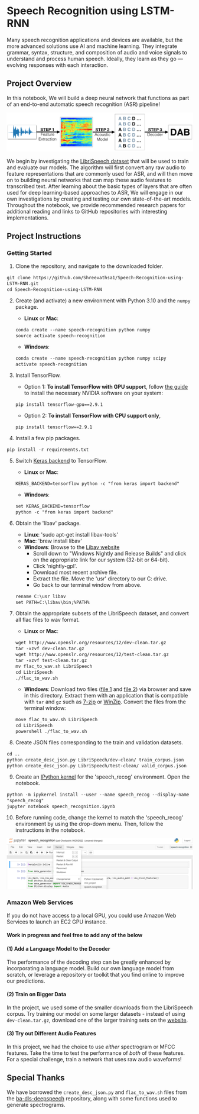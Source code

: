 # Speech Recognition using LSTM-RNN
 Many speech recognition applications and devices are available, but the more advanced solutions use AI and machine learning. They integrate grammar, syntax, structure, and composition of audio and voice signals to understand and process human speech. Ideally, they learn as they go — evolving responses with each interaction.

[//]: # (Image References)

[image1]: ./images/pipeline.png "ASR Pipeline"
[image2]: ./images/select_kernel.png "select speech-recognition kernel"

## Project Overview

In this notebook, We will build a deep neural network that functions as part of an end-to-end automatic speech recognition (ASR) pipeline!  

![ASR Pipeline][image1]

We begin by investigating the [LibriSpeech dataset](http://www.openslr.org/12/) that will be used to train and evaluate our models. The algorithm will first convert any raw audio to feature representations that are commonly used for ASR, and will then move on to building neural networks that can map these audio features to transcribed text. After learning about the basic types of layers that are often used for deep learning-based approaches to ASR, We will engage in our own investigations by creating and testing our own state-of-the-art models. Throughout the notebook, we provide recommended research papers for additional reading and links to GitHub repositories with interesting implementations.

## Project Instructions

### Getting Started

1. Clone the repository, and navigate to the downloaded folder.
```
git clone https://github.com/Shreevathsa1/Speech-Recognition-using-LSTM-RNN.git
cd Speech-Recognition-using-LSTM-RNN
```

2. Create (and activate) a new environment with Python 3.10 and the `numpy` package.

	- __Linux__ or __Mac__: 
	```
	conda create --name speech-recognition python numpy
	source activate speech-recognition
	```
	- __Windows__: 
	```
	conda create --name speech-recognition python numpy scipy
	activate speech-recognition
	```

3. Install TensorFlow.
	- Option 1: __To install TensorFlow with GPU support__, follow [the guide](https://www.tensorflow.org/install/) to install the necessary NVIDIA software on your system:
	```
	pip install tensorflow-gpu==2.9.1
	```
	- Option 2: __To install TensorFlow with CPU support only__,
	```
	pip install tensorflow==2.9.1
	```

4. Install a few pip packages.
```
pip install -r requirements.txt
```

5. Switch [Keras backend](https://keras.io/backend/) to TensorFlow.
	- __Linux__ or __Mac__: 
	```
	KERAS_BACKEND=tensorflow python -c "from keras import backend"
	```
	- __Windows__: 
	```
	set KERAS_BACKEND=tensorflow
	python -c "from keras import backend"
	```

6. Obtain the 'libav' package.
	- __Linux__: 'sudo apt-get install libav-tools'
	- __Mac__: 'brew install libav'
	- __Windows__: Browse to the [Libav website](https://libav.org/download/)
		- Scroll down to "Windows Nightly and Release Builds" and click on the appropriate link for our system (32-bit or 64-bit).
		- Click 'nightly-gpl'.
		- Download most recent archive file.
		- Extract the file.  Move the 'usr' directory to our C: drive.
		- Go back to our terminal window from above.
	```
	rename C:\usr libav
    set PATH=C:\libav\bin;%PATH%
	```

7. Obtain the appropriate subsets of the LibriSpeech dataset, and convert all flac files to wav format.
	- __Linux__ or __Mac__: 
	```
	wget http://www.openslr.org/resources/12/dev-clean.tar.gz
	tar -xzvf dev-clean.tar.gz
	wget http://www.openslr.org/resources/12/test-clean.tar.gz
	tar -xzvf test-clean.tar.gz
	mv flac_to_wav.sh LibriSpeech
	cd LibriSpeech
	./flac_to_wav.sh
	```
	- __Windows__: Download two files ([file 1](http://www.openslr.org/resources/12/dev-clean.tar.gz) and [file 2](http://www.openslr.org/resources/12/test-clean.tar.gz)) via browser and save in this directory.  Extract them with an application that is compatible with `tar` and `gz` such as [7-zip](http://www.7-zip.org/) or [WinZip](http://www.winzip.com/). Convert the files from the terminal window:
	```
	move flac_to_wav.sh LibriSpeech
	cd LibriSpeech
	powershell ./flac_to_wav.sh
	```

8. Create JSON files corresponding to the train and validation datasets.
```
cd ..
python create_desc_json.py LibriSpeech/dev-clean/ train_corpus.json
python create_desc_json.py LibriSpeech/test-clean/ valid_corpus.json
```

9. Create an [IPython kernel](http://ipython.readthedocs.io/en/stable/install/kernel_install.html) for the 'speech_recog' environment.  Open the notebook.
```
python -m ipykernel install --user --name speech_recog --display-name "speech_recog"
jupyter notebook speech_recognition.ipynb
```

10. Before running code, change the kernel to match the 'speech_recog' environment by using the drop-down menu.  Then, follow the instructions in the notebook.

![select speech_recog kernel][image2]


### Amazon Web Services

If you do not have access to a local GPU, you could use Amazon Web Services to launch an EC2 GPU instance.


#### Work in progress and feel free to add any of the below

#### (1) Add a Language Model to the Decoder

The performance of the decoding step can be greatly enhanced by incorporating a language model.  Build our own language model from scratch, or leverage a repository or toolkit that you find online to improve our predictions.

#### (2) Train on Bigger Data

In the project, we used some of the smaller downloads from the LibriSpeech corpus.  Try training our model on some larger datasets - instead of using `dev-clean.tar.gz`, download one of the larger training sets on the [website](http://www.openslr.org/12/).

#### (3) Try out Different Audio Features

In this project, we had the choice to use _either_ spectrogram or MFCC features.  Take the time to test the performance of _both_ of these features.  For a special challenge, train a network that uses raw audio waveforms!

## Special Thanks

We have borrowed the `create_desc_json.py` and `flac_to_wav.sh` files from the [ba-dls-deepspeech](https://github.com/baidu-research/ba-dls-deepspeech) repository, along with some functions used to generate spectrograms.